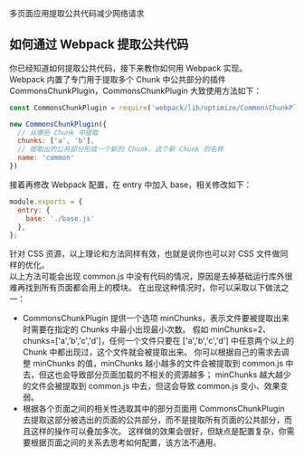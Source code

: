 多页面应用提取公共代码减少网络请求

<a name="HPra6"></a>
## 如何通过 Webpack 提取公共代码
你已经知道如何提取公共代码，接下来教你如何用 Webpack 实现。<br />Webpack 内置了专门用于提取多个 Chunk 中公共部分的插件 CommonsChunkPlugin，CommonsChunkPlugin 大致使用方法如下：

```javascript
const CommonsChunkPlugin = require('webpack/lib/optimize/CommonsChunkPlugin');

new CommonsChunkPlugin({
  // 从哪些 Chunk 中提取
  chunks: ['a', 'b'],
  // 提取出的公共部分形成一个新的 Chunk，这个新 Chunk 的名称
  name: 'common'
})
```
接着再修改 Webpack 配置，在 entry 中加入 base，相关修改如下：
```javascript
module.exports = {
  entry: {
    base: './base.js'
  },
};
```
针对 CSS 资源，以上理论和方法同样有效，也就是说你也可以对 CSS 文件做同样的优化。<br />以上方法可能会出现 common.js 中没有代码的情况，原因是去掉基础运行库外很难再找到所有页面都会用上的模块。 在出现这种情况时，你可以采取以下做法之一：

- CommonsChunkPlugin 提供一个选项 minChunks，表示文件要被提取出来时需要在指定的 Chunks 中最小出现最小次数。 假如 minChunks=2、chunks=['a','b','c','d']，任何一个文件只要在 ['a','b','c','d'] 中任意两个以上的 Chunk 中都出现过，这个文件就会被提取出来。 你可以根据自己的需求去调整 minChunks 的值，minChunks 越小越多的文件会被提取到 common.js 中去，但这也会导致部分页面加载的不相关的资源越多； minChunks 越大越少的文件会被提取到 common.js 中去，但这会导致 common.js 变小、效果变弱。
- 根据各个页面之间的相关性选取其中的部分页面用 CommonsChunkPlugin 去提取这部分被选出的页面的公共部分，而不是提取所有页面的公共部分，而且这样的操作可以叠加多次。 这样做的效果会很好，但缺点是配置复杂，你需要根据页面之间的关系去思考如何配置，该方法不通用。
